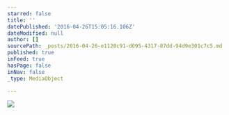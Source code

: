```yaml
---
starred: false
title: ''
datePublished: '2016-04-26T15:05:16.106Z'
dateModified: null
author: []
sourcePath: _posts/2016-04-26-e1120c91-d095-4317-87dd-94d9e301c7c5.md
published: true
inFeed: true
hasPage: false
inNav: false
_type: MediaObject

---
```

![](https://the-grid-user-content.s3-us-west-2.amazonaws.com/cc5a469e-fb7d-47df-88cb-8eae4df285fb.jpg)